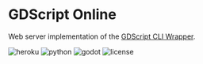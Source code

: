 # GDScript Online

Web server implementation of the [GDScript CLI Wrapper](https://github.com/williamd1k0/gdscript-cli).

![heroku](https://heroku-badge.herokuapp.com/?app=gdscript&style=flat)
![python](https://img.shields.io/badge/python-3.4%2B-blue.svg?style=flat-square)
![godot](https://img.shields.io/badge/Godot-3.0%2B-blue.svg?style=flat-square)
![license](https://img.shields.io/badge/License-Meteor-lightgray.svg?style=flat-square)
